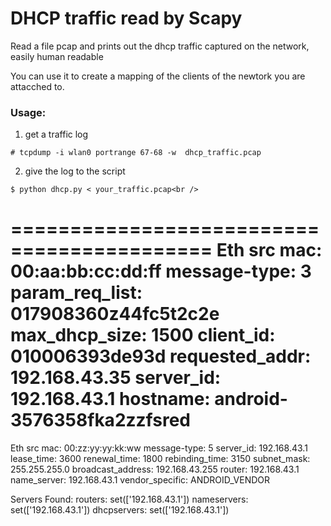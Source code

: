 # DHCP traffic read by Scapy 


Read a  file pcap and prints out the dhcp traffic captured on the network,
easily human readable 


You can use it to create  a mapping of the clients of the newtork 
you are attacched to. 


###  Usage: ###


1. get a traffic log

```
# tcpdump -i wlan0 portrange 67-68 -w  dhcp_traffic.pcap
```

2. give the log to the script<br />

```
$ python dhcp.py < your_traffic.pcap<br />
```



===========================================
Eth src mac: 00:aa:bb:cc:dd:ff
message-type: 3
param_req_list: 017908360z44fc5t2c2e
max_dhcp_size: 1500
client_id: 010006393de93d
requested_addr: 192.168.43.35
server_id: 192.168.43.1
hostname: android-3576358fka2zzfsred
===========================================
Eth src mac: 00:zz:yy:yy:kk:ww
message-type: 5
server_id: 192.168.43.1
lease_time: 3600
renewal_time: 1800
rebinding_time: 3150
subnet_mask: 255.255.255.0
broadcast_address: 192.168.43.255
router: 192.168.43.1
name_server: 192.168.43.1
vendor_specific: ANDROID_VENDOR

Servers Found:
routers: set(['192.168.43.1'])
nameservers: set(['192.168.43.1']) 
dhcpservers: set(['192.168.43.1'])
